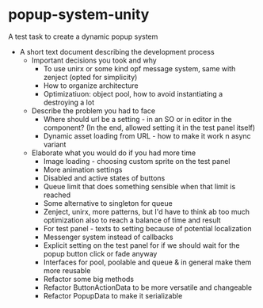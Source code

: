 # popup-system-unity
A test task to create a dynamic popup system

- A short text document describing the development process
	- Important decisions you took and why
		- To use unirx or some kind opf message system, same with zenject (opted for simplicity)
		- How to organize architecture
		- Optimizatiuon: object pool, how to avoid instantiating a destroying a lot
	- Describe the problem you had to face
		- Where should url be a setting - in an SO or in editor in the component? (In the end, allowed setting it in the test panel itself)
		- Dynamic asset loading from URL - how to make it work n async variant
	- Elaborate what you would do if you had more time
		- Image loading - choosing custom sprite on the test panel
		- More animation settings
		- Disabled and active states of buttons
		- Queue limit that does something sensible when that limit is reached
		- Some alternative to singleton for queue
		- Zenject, unirx, more patterns, but I'd have to think ab too much optimization also to reach a balance of time and result
		- For test panel - texts to setting because of potential localization
		- Messenger system instead of callbacks
		- Explicit setting on the test panel for if we should wait for the popup button click or fade anyway
		- Interfaces for pool, poolable and queue & in general make them more reusable
		- Refactor some big methods
		- Refactor ButtonActionData to be more versatile and changeable
		- Refactor PopupData to make it serializable
